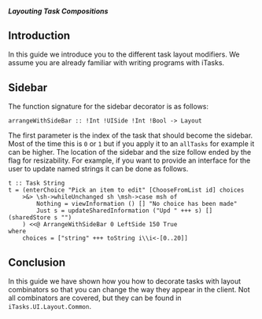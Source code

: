 ##### Layouting Task Compositions

## Introduction
In this guide we introduce you to the different task layout modifiers.
We assume you are already familiar with writing programs with iTasks.

## Sidebar
The function signature for the sidebar decorator is as follows:
```clean
arrangeWithSideBar :: !Int !UISide !Int !Bool -> Layout
```

The first parameter is the index of the task that should become the sidebar.
Most of the time this is `0` or `1` but if you apply it to an `allTasks` for example it can be higher.
The location of the sidebar and the size follow ended by the flag for resizability.
For example, if you want to provide an interface for the user to update named strings it can be done as follows.

```clean
t :: Task String
t = (enterChoice "Pick an item to edit" [ChooseFromList id] choices
	>&> \sh->whileUnchanged sh \msh->case msh of
		Nothing = viewInformation () [] "No choice has been made"
		Just s = updateSharedInformation ("Upd " +++ s) [] (sharedStore s "")
	) <<@ ArrangeWithSideBar 0 LeftSide 150 True
where
	choices = ["string" +++ toString i\\i<-[0..20]]
```

## Conclusion

In this guide we have shown how you how to decorate tasks with layout combinators so that you can change the way they appear in the client.
Not all combinators are covered, but they can be found in `iTasks.UI.Layout.Common`.

